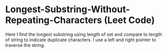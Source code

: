 # Longest-Substring-Without-Repeating-Characters (Leet Code)

Here I find the longest substring using length of set and compare to length of string to indicate duplicate characters.  I use a left and right pointer to traverse the string.
